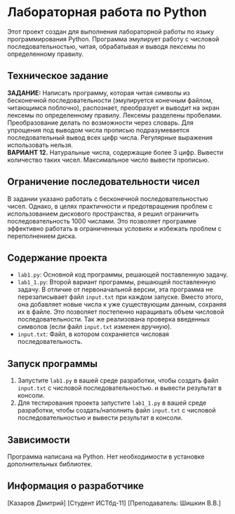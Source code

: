 # Лабораторная работа по Python

Этот проект создан для выполнения лабораторной работы по языку программирования Python. Программа эмулирует работу с числовой последовательностью, читая, обрабатывая и выводя лексемы по определенному правилу. 
## Техническое задание

**ЗАДАНИЕ:** Написать программу, которая читая символы из бесконечной последовательности (эмулируется конечным файлом, читающимся поблочно), распознает, преобразует и выводит на экран лексемы по определенному правилу. Лексемы разделены пробелами. Преобразование делать по возможности через словарь. Для упрощения под выводом числа прописью подразумевается последовательный вывод всех цифр числа. Регулярные выражения использовать нельзя. <br>
**ВАРИАНТ 12.** Натуральные числа, содержащие более 3 цифр. Вывести количество таких чисел. Максимальное число вывести прописью.
## Ограничение последовательности чисел

В задании указано работать с бесконечной последовательностью чисел. Однако, в целях практичности и предотвращения проблем с использованием дискового пространства, я решил ограничить последовательность 1000 числами. Это позволяет программе эффективно работать в ограниченных условиях и избежать проблем с переполнением диска.

## Содержание проекта

- `lab1.py`: Основной код программы, решающей поставленную задачу.
- `lab1_1.py`: Второй вариант программы, решающей поставленную задачу. В отличие от первоначальной версии, эта программа не перезаписывает файл `input.txt` при каждом запуске. Вместо этого, она добавляет новые числа к уже существующим данным, сохраняя их в файле. Это позволяет постепенно наращивать объем числовой последовательности. Так же реализована проверка введенных символов (если файл `input.txt` изменен *вручную*).
- `input.txt`: Файл, в котором сохраняется числовая последовательность.

## Запуск программы

1. Запустите `lab1.py` в вашей среде разработки, чтобы создать файл `input.txt` с числовой последовательностью. и вывести результат в консоли.
2. Для тестирования проекта запустите `lab1_1.py` в вашей среде разработки, чтобы создать/наполнить файл `input.txt` с числовой последовательностью и вывести результат в консоли.

## Зависимости

Программа написана на Python. Нет необходимости в установке дополнительных библиотек.

## Информация о разработчике

[Казаров Дмитрий]
[Студент ИСТбд-11]
[Преподаватель: Шишкин В.В.]


